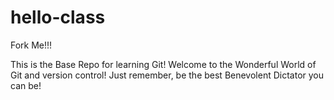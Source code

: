 # hello-class
Fork Me!!!

This is the Base Repo for learning Git! Welcome to the Wonderful World of Git and version control! Just remember, be the best Benevolent Dictator you can be!
